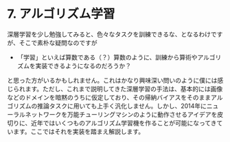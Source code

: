 # 7. アルゴリズム学習
深層学習を少し勉強してみると、色々なタスクを訓練できるな、となるわけですが、そこで素朴な疑問なのですが
* 「学習」といえば算数である（？）算数のように、訓練から算術やアルゴリズムを実装できるようになるのだろうか？

と思った方がいるかもしれません。これはかなり興味深い問いのように僕には感じられます。ただし、これまで説明してきた深層学習の手法は、基本的には画像などのドメインを暗黙のうちに仮定しており、その帰納バイアスをそのままアルゴリズムの推論タスクに用いても上手く汎化しません。しかし、2014年にニューラルネットワークを万能チューリングマシンのように動作させるアイデアを皮切りに、近年ではいくつものアルゴリズム学習機を作ることが可能になってきています。ここではそれを実装を踏まえ解説します。

